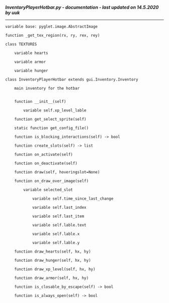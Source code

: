 ***InventoryPlayerHotbar.py - documentation - last updated on 14.5.2020 by uuk***
___

    variable base: pyglet.image.AbstractImage

    function _get_tex_region(rx, ry, rex, rey)

    class TEXTURES

        variable hearts

        variable armor

        variable hunger

    class InventoryPlayerHotbar extends gui.Inventory.Inventory
        
        main inventory for the hotbar


        function __init__(self)

            variable self.xp_level_lable

        function get_select_sprite(self)

        static function get_config_file()

        function is_blocking_interactions(self) -> bool

        function create_slots(self) -> list

        function on_activate(self)

        function on_deactivate(self)

        function draw(self, hoveringslot=None)

        function on_draw_over_image(self)

            variable selected_slot

                variable self.time_since_last_change

                variable self.last_index

                variable self.last_item

                variable self.lable.text

                variable self.lable.x

                variable self.lable.y

        function draw_hearts(self, hx, hy)

        function draw_hunger(self, hx, hy)

        function draw_xp_level(self, hx, hy)

        function draw_armor(self, hx, hy)

        function is_closable_by_escape(self) -> bool

        function is_always_open(self) -> bool
